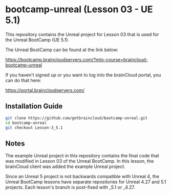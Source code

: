 # bootcamp-unreal (Lesson 03 - UE 5.1)

This repository contains the Unreal project for Lesson 03 that is used for the Unreal BootCamp (UE 5.1).

The Unreal BootCamp can be found at the link below:

https://bootcamp.braincloudservers.com/?mto-course=braincloud-bootcamp-unreal


If you haven't signed up or you want to log into the brainCloud portal, you can do that here:

https://portal.braincloudservers.com/


## Installation Guide

```bash
git clone https://github.com/getbraincloud/bootcamp-unreal.git
cd bootcamp-unreal
git checkout Lesson-3_5.1
```

## Notes

The example Unreal project in this repository contains the final code that was modified in Lesson 03 of the Unreal BootCamp. In this lesson, the brainCloud client was added the example Unreal project.

Since an Unreal 5 project is not backwards compatible with Unreal 4, the Unreal BootCamp lessons have separate repositories for Unreal 4.27 and 5.1 projects. Each lesson's branch is post-fixed with _5.1 or _4.27.

